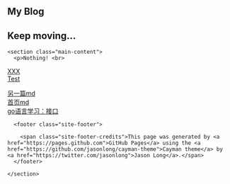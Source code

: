 <!DOCTYPE html>
<html lang="en-us">
  <head>
    <meta charset="UTF-8">
    <title>My Blog by GeekSN</title>
    <meta name="viewport" content="width=device-width, initial-scale=1">
    <link rel="stylesheet" type="text/css" href="stylesheets/normalize.css" media="screen">
    <link href='https://fonts.googleapis.com/css?family=Open+Sans:400,700' rel='stylesheet' type='text/css'>
    <link rel="stylesheet" type="text/css" href="stylesheets/stylesheet.css" media="screen">
    <link rel="stylesheet" type="text/css" href="stylesheets/github-light.css" media="screen">
  </head>
  <body>
    <section class="page-header">
      <h1 class="project-name">My Blog</h1>
      <h2 class="project-tagline">Keep moving...</h2>
    </section>

    <section class="main-content">
      <p>Nothing! <br>
<a href="http://GeekSN.github.io/XXX">XXX</a> <br>
<a href="http://GeekSN.github.io/Test">Test</a></p>
<a href="test">另一篇md</a> <br />
<a href="/">首页md</a> <br />
[go语言学习：接口](test.md)

      <footer class="site-footer">

        <span class="site-footer-credits">This page was generated by <a href="https://pages.github.com">GitHub Pages</a> using the <a href="https://github.com/jasonlong/cayman-theme">Cayman theme</a> by <a href="https://twitter.com/jasonlong">Jason Long</a>.</span>
      </footer>

    </section>

  
  </body>
</html>
